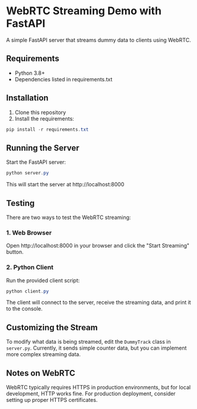 # WebRTC Streaming Demo with FastAPI

A simple FastAPI server that streams dummy data to clients using WebRTC.

## Requirements

- Python 3.8+
- Dependencies listed in requirements.txt

## Installation

1. Clone this repository
2. Install the requirements:

```powershell
pip install -r requirements.txt
```

## Running the Server

Start the FastAPI server:

```powershell
python server.py
```

This will start the server at http://localhost:8000

## Testing

There are two ways to test the WebRTC streaming:

### 1. Web Browser

Open http://localhost:8000 in your browser and click the "Start Streaming" button.

### 2. Python Client

Run the provided client script:

```powershell
python client.py
```

The client will connect to the server, receive the streaming data, and print it to the console.

## Customizing the Stream

To modify what data is being streamed, edit the `DummyTrack` class in `server.py`. Currently, it sends simple counter data, but you can implement more complex streaming data.

## Notes on WebRTC

WebRTC typically requires HTTPS in production environments, but for local development, HTTP works fine. For production deployment, consider setting up proper HTTPS certificates. 